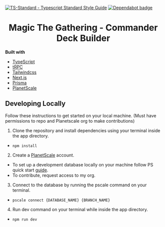 [![TS-Standard - Typescript Standard Style Guide](https://badgen.net/badge/code%20style/ts-standard/blue?icon=typescript)](https://github.com/standard/ts-standard)
[![Dependabot badge](https://badgen.net/github/dependabot/standard/ts-standard?icon=dependabot)](https://dependabot.com/)

<h1 align="center">
  Magic The Gathering - Commander Deck Builder
</h1>

<b>Built with</b>

- [TypeScript](https://www.typescriptlang.org/)
- [tRPC](https://trpc.io/)
- [Tailwindcss](https://tailwindcss.com/)
- [Next.js](https://nextjs.org/)
- [Prisma](https://www.prisma.io/)
- [PlanetScale](https://planetscale.com/)

## Developing Locally

Follow these instructions to get started on your local machine. (Must have permissions to repo and Planetscale org to make contributions)

1. Clone the repository and install dependencies using your terminal inside the app directory.

- `npm install`

2. Create a [PlanetScale](https://planetscale.com/) account.

- To set up a development database locally on your machine follow PS quick start [guide](https://planetscale.com/docs/tutorials/planetscale-quick-start-guide).
- To contribute, request access to my org.

3. Connect to the database by running the pscale command on your terminal.

- `pscale connect {DATABASE_NAME} {BRANCH_NAME}`

4. Run dev command on your terminal while inside the app directory.

- `npm run dev`
